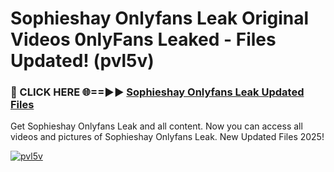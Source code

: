 # Sophieshay Onlyfans Leak Original Videos 0nlyFans Leaked - Files Updated! (pvl5v)

<h3>🔴 CLICK HERE 🌐==►► <a href="https://tinyurl.com/2wckxsce" rel="nofollow">Sophieshay Onlyfans Leak Updated Files</a></h3>

Get Sophieshay Onlyfans Leak and all content. Now you can access all videos and pictures of Sophieshay Onlyfans Leak. New Updated Files 2025!

[![pvl5v](https://i.imgur.com/AFduVYN.gif)](https://tinyurl.com/2wckxsce)
